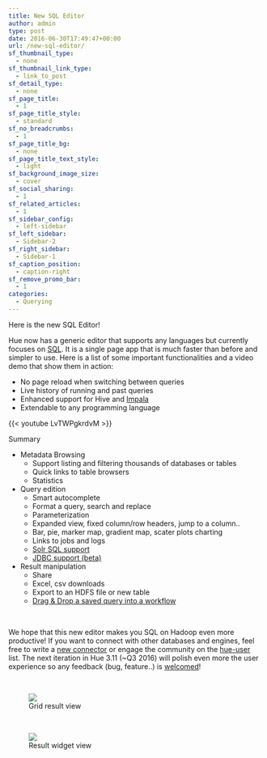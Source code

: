 ```yaml
---
title: New SQL Editor
author: admin
type: post
date: 2016-06-30T17:49:47+00:00
url: /new-sql-editor/
sf_thumbnail_type:
  - none
sf_thumbnail_link_type:
  - link_to_post
sf_detail_type:
  - none
sf_page_title:
  - 1
sf_page_title_style:
  - standard
sf_no_breadcrumbs:
  - 1
sf_page_title_bg:
  - none
sf_page_title_text_style:
  - light
sf_background_image_size:
  - cover
sf_social_sharing:
  - 1
sf_related_articles:
  - 1
sf_sidebar_config:
  - left-sidebar
sf_left_sidebar:
  - Sidebar-2
sf_right_sidebar:
  - Sidebar-1
sf_caption_position:
  - caption-right
sf_remove_promo_bar:
  - 1
categories:
  - Querying
---
```


Here is the new SQL Editor!

Hue now has a generic editor that supports any languages but currently focuses on [SQL][1]. It is a single page app that is much faster than before and simpler to use. Here is a list of some important functionalities and a video demo that show them in action:

- No page reload when switching between queries
- Live history of running and past queries
- Enhanced support for Hive and [Impala][2]
- Extendable to any programming language

{{< youtube LvTWPgkrdvM >}}

Summary

- Metadata Browsing
  - Support listing and filtering thousands of databases or tables
  - Quick links to table browsers
  - Statistics
- Query edition
  - Smart autocomplete
  - Format a query, search and replace
  - Parameterization
  - Expanded view, fixed column/row headers, jump to a column..
  - Bar, pie, marker map, gradient map, scater plots charting
  - Links to jobs and logs
  - [Solr SQL support][3]
  - [JDBC support (beta)][4]
- Result manipulation
  - Share
  - Excel, csv downloads
  - Export to an HDFS file or new table
  - [Drag & Drop a saved query into a workflow][5]

&nbsp;

We hope that this new editor makes you SQL on Hadoop even more productive! If you want to connect with other databases and engines, feel free to write a [new connector][6] or engage the community on the [hue-user][7] list. The next iteration in Hue 3.11 (~Q3 2016) will polish even more the user experience so any feedback (bug, feature..) is [welcomed][8]!

&nbsp;

<figure><a href="https://cdn.gethue.com/uploads/2016/06/editor-grid-1024x524.png"><img src="https://cdn.gethue.com/uploads/2016/06/editor-grid-1024x524.png" /></a><figcaption>Grid result view</figcaption></figure>

&nbsp;

<figure><a href="https://cdn.gethue.com/uploads/2016/06/editor-map-1024x479.png"><img src="https://cdn.gethue.com/uploads/2016/06/editor-map-1024x479.png" /></a><figcaption>Result widget view</figcaption></figure>

[1]: https://gethue.com/category/sql/
[2]: http://impala.io
[3]: https://gethue.com/sql-editor-for-solr-sql/
[4]: https://gethue.com/custom-sql-query-editors/
[5]: https://gethue.com/drag-drop-saved-hive-queries-into-your-workflows/
[6]: https://github.com/cloudera/hue/tree/master/desktop/libs/notebook/src/notebook/connectors
[7]: http://groups.google.com/a/cloudera.org/group/hue-user
[8]: https://twitter.com/gethue
[9]: https://cdn.gethue.com/uploads/2016/06/editor-grid.png
[10]: https://cdn.gethue.com/uploads/2016/06/editor-map.png
